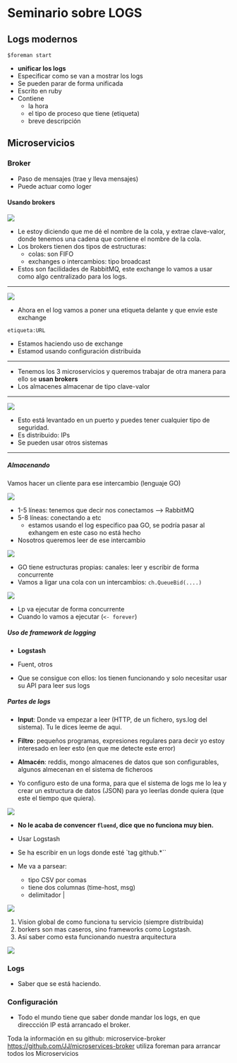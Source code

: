 # Seminario sobre LOGS

## Logs modernos

`$foreman start`
- __unificar los logs__
- Especificar como se van a mostrar los logs
- Se pueden parar de forma unificada
- Escrito en ruby
- Contiene
    - la hora
    - el tipo de proceso que tiene (etiqueta)
    - breve descripción

## Microservicios

### Broker
- Paso de mensajes (trae y lleva mensajes)
- Puede actuar como loger

#### Usando brokers

![](logs1.png)

- Le estoy diciendo que me dé el nombre de la cola, y extrae clave-valor, donde tenemos una cadena que contiene el nombre de la cola.
- Los brokers tienen dos tipos de estructuras:
  - colas: son FIFO
  - exchanges o intercambios: tipo broadcast
- Estos son facilidades de RabbitMQ, este exchange lo vamos a usar como algo centralizado para los logs.

------

![](logs3.png)

- Ahora en el log vamos a poner una etiqueta delante y que envíe este exchange
~~~
etiqueta:URL
~~~

- Estamos haciendo uso de exchange
- Estamod usando configuración distribuida
------
- Tenemos los 3 microservicios y queremos trabajar de otra manera para ello se __usan brokers__
- Los almacenes almacenar de tipo clave-valor

--------

![](logs2.png)

- Esto está levantado en un puerto y puedes tener cualquier tipo de seguridad.
- Es distribuido: IPs
- Se pueden usar otros sistemas

--------

##### Almacenando

Vamos hacer un cliente para ese intercambio (lenguaje GO)

![](logs4.png)

- 1-5 líneas: tenemos que decir nos conectamos --> RabbitMQ
- 5-8 líneas: conectando a etc
  - estamos usando el log especifico paa GO, se podría pasar al exhangem en este caso no está hecho
- Nosotros queremos leer de ese intercambio

![](logs5.png)

- GO tiene estructuras propias: canales: leer y escribir de forma concurrente
- Vamos a ligar una cola con un intercambios: `ch.QueueBid(....)`

![](logs6.png)

- Lp va ejecutar de forma concurrente
- Cuando lo vamos a ejecutar (`<- forever`)


##### Uso de framework de logging

- **Logstash**
- Fuent, otros

- Que se consigue con ellos: los tienen funcionando y solo necesitar usar su API para leer sus logs

##### Partes de logs

- **Input**: Donde va empezar a leer (HTTP, de un fichero, sys.log del sistema). Tu le dices leeme de aqui.
- **Filtro**: pequeños programas, expresiones regulares para decir yo estoy interesado en leer esto (en que me detecte este error)
- **Almacén**: reddis, mongo almacenes de datos que son configurables, algunos almecenan en el sistema de ficheroos

- Yo configuro esto de una forma, para que el sistema de logs me lo lea y crear un estructura de datos (JSON) para yo leerlas donde quiera (que este el tiempo que quiera).

![](logs7.png)

- **No le acaba de convencer `fluend`, dice que no funciona muy bien.**
- Usar Logstash

- Se ha escribir en un logs donde esté `tag github.*``
- Me va a parsear:
  - tipo CSV por comas
  - tiene dos columnas (time-host, msg)
  - delimitador |

![](logs8.png)

1. Vision global de como funciona tu servicio (siempre distribuida)
2. borkers son mas caseros, sino frameworks como Logstash.
3. Así saber como esta funcionando nuestra arquitectura

![](logs9.png)

### Logs

- Saber que se está haciendo.

### Configuración

- Todo el mundo tiene que saber donde mandar los logs, en que direccción IP está arrancado el broker.


Toda la información en su github: microservice-broker
https://github.com/JJ/microservices-broker
utiliza foreman para arrancar todos los Microservicios
